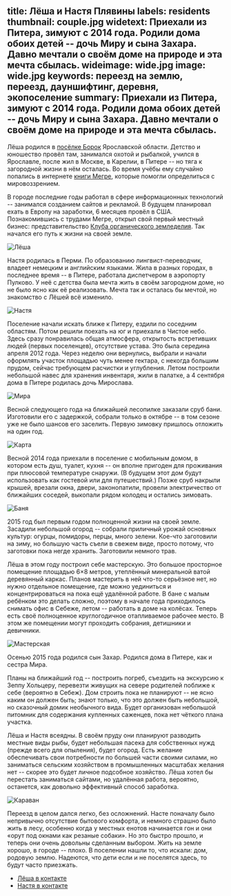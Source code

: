 title: Лёша и Настя Плявины
labels: residents
thumbnail: couple.jpg
widetext: Приехали из Питера, зимуют с 2014 года.  Родили дома обоих детей -- дочь Миру и сына Захара.  Давно мечтали о своём доме на природе и эта мечта сбылась.
wideimage: wide.jpg
image: wide.jpg
keywords: переезд на землю, переезд, дауншифтинг, деревня, экопоселение
summary: Приехали из Питера, зимуют с 2014 года.  Родили дома обоих детей -- дочь Миру и сына Захара.  Давно мечтали о своём доме на природе и эта мечта сбылась.
---
Лёша родился в [посёлке Борок][3] Ярославской области.  Детство и юношество провёл там, занимался охотой и рыбалкой, учился в Ярославле, после жил в Москве, в Карелии, в Питере -- но тяга к загородной жизни в нём осталась.  Во время учёбы ему случайно попались в интернете [книги Мегре][2], которые помогли определиться с мировоззрением.

В городе последние годы работал в сфере информационных технологий -- занимался созданием сайтов и рекламой.  В будущем планировал ехать в Европу на заработки, 6 месяцев провёл в США.  Познакомившись с трудами Мегре, открыл свой первый местный бизнес: представительство [Клуба органического земледелия][1].  Так начался его путь к жизни на своей земле.

![Лёша](lesha.jpg)

Настя родилась в Перми.  По образованию лингвист-переводчик, владеет немецким и английским языками.  Жила в разных городах, в последнее время -- в Питере, работала диспетчером в аэропорту Пулково.  У неё с детства была мечта жить в своём загородном доме, но не было ясно как её реализовать.  Мечта так и осталась бы мечтой, но знакомство с Лёшей всё изменило.

![Настя](nastya.jpg)

Поселение начали искать ближе к Питеру, ездили по соседним областям.  Потом решили поехать на юг и приехали в Чистое небо.  Здесь сразу понравилась общая атмосфера, открытость встретивших людей (первых поселенцев), отсутствие устава.  Это была середина апреля 2012 года.  Через неделю они вернулись, выбрали и начали оформлять участок площадью чуть менее гектара, с некогда большим прудом, сейчас требующем расчистки и углубления.  Летом построили небольшой навес для хранения инвентаря, жили в палатке, а 4 сентября дома в Питере родилась дочь Мирослава.

![Мира](mira.jpg)

Весной следующего года на ближайшей лесопилке заказали сруб бани.  Изготовили его с задержкой, собрали только в октябре -- в том сезоне уже не было шансов его заселить.  Первую зимовку пришлось отложить на один год.

![Карта](map.jpg "Выбранный участок.  Закрыт от дороги зарослями ольхи, на востоке заболоченный пруд, со всех сторон окружены соседями.")

Весной 2014 года приехали в поселение с мобильным домом, в котором есть душ, туалет, кухня -- он вполне пригоден для проживания при плюсовой температуре снаружи.  (В будущем этот дом будут использовать как гостевой или для путешествий.)  Позже сруб накрыли крышей, врезали окна, двери, законопатили, провели электричество от ближайших соседей, выкопали рядом колодец и остались зимовать.

![Баня](banya.jpg)

2015 год был первым годом полноценной жизни на своей земле.  Засадили небольшой огород -- собрали приличный урожай основных культур: огурцы, помидоры, перцы, много зелени.  Кое-что заготовили на зиму, но большую часть съели в свежем виде, просто потому, что заготовки пока негде хранить.  Заготовили немного трав.

Лёша в этом году построил себе мастерскую.  Это большое просторное помещение площадью 6×8 метров, утеплённый минеральной ватой деревянный каркас.  Планов мастерить в ней что-то серьёзное нет, но нужно отдельное помещение, где можно уединиться и концентрироваться на пока ещё удалённой работе.  В бане с малым ребёнком это делать сложно, поэтому в начале года приходилось снимать офис в Себеже, летом -- работать в доме на колёсах.  Теперь есть своё полноценное круглогодичное отапливаемое рабочее место.  В этом же помещении могут проходить собрания, детишники и девичники.

![Мастерская](masterskaya.jpg)

Осенью 2015 года родился сын Захар.  Родился дома в Питере, как и сестра Мира.

Планы на ближайший год -- построить погреб, съездить на экскурсию к Зеппу Хольцеру, перевезти живущих на севере родителей поближе к себе (вероятно в Себеж).  Дом строить пока не планируют -- не ясно каким он должен быть; знают только, что это должен быть небольшой, но сказочный домик необычного вида.  Будет организован небольшой питомник для содержания купленных саженцев, пока нет чёткого плана участка.

Лёша и Настя всеядны.  В своём пруду они планируют разводить местные виды рыбы, будет небольшая пасека для собственных нужд (прежде всего для опыления), будет огород.  Есть желание обеспечивать свои потребности по большей части своими силами, но заниматься сельским хозяйством в промышленных масштабах желания нет -- скорее это будет личное подсобное хозяйство.  Лёша хотел бы перестать заниматься сайтами, но удалённая работа, вероятно, останется, как довольно эффективный способ заработка.

![Караван](caravan.jpg)

Переезд в целом дался легко, без осложнений.  Насте поначалу было непривычно отсутствие бытового комфорта, и немного страшно было жить в лесу, особенно когда у местных енотов начинается гон и они «орут под окнами как резаные собаки».  Но это быстро прошло, и теперь они очень довольны сделанным выбором.  Жить на земле хорошо, в городе -- плохо.  В поселении нашли то, что искали: дом, родовую землю.  Надеются, что дети если и не поселятся здесь, то будут часто приезжать.


- [Лёша в контакте](https://vk.com/tel9294086)
- [Настя в контакте](https://vk.com/id517388)

[1]: http://cluboz.ru/
[2]: https://ru.wikipedia.org/wiki/%D0%97%D0%B2%D0%B5%D0%BD%D1%8F%D1%89%D0%B8%D0%B5_%D0%BA%D0%B5%D0%B4%D1%80%D1%8B_%D0%A0%D0%BE%D1%81%D1%81%D0%B8%D0%B8_(%D1%81%D0%B5%D1%80%D0%B8%D1%8F_%D0%BA%D0%BD%D0%B8%D0%B3)
[3]: https://ru.wikipedia.org/wiki/%D0%91%D0%BE%D1%80%D0%BE%D0%BA_(%D0%9D%D0%B5%D0%BA%D0%BE%D1%83%D0%B7%D1%81%D0%BA%D0%B8%D0%B9_%D1%80%D0%B0%D0%B9%D0%BE%D0%BD)
